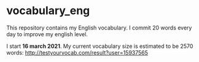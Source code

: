 # vocabulary_eng

This repository contains my English vocabulary. I commit 20 words every day to improve my english level.

I start **16 march 2021**. My current vocabulary size is estimated to be 2570 words: http://testyourvocab.com/result?user=15937565
